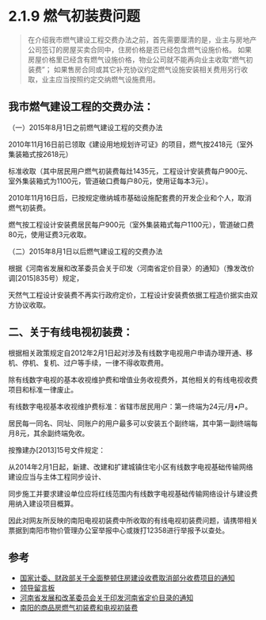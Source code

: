 # 2.1.9 燃气初装费问题

>在介绍我市燃气建设工程交费办法之前，首先需要厘清的是，业主与房地产公司签订的房屋买卖合同中，住房价格是否已经包含燃气设施价格。
如果房屋价格里已经含有燃气设施价格，物业公司就不能再向业主收取“燃气初装费”；
如果售房合同或其它补充协议约定燃气设施安装相关费用另行收取，业主应当按照约定交纳燃气设施费用。 

## 我市燃气建设工程的交费办法： 

 （一）2015年8月1日之前燃气建设工程的交费办法 
 
 2010年11月16日前已领取《建设用地规划许可证》的项目，燃气按2418元（室外集装箱式按2618元）
 
 标准收取（其中居民用户燃气初装费每灶1435元，工程设计安装费每户900元、室外集装箱式为1100元，管道破口费每户80元，使用证每本3元）。
 
 2010年11月16日后，已按规定缴纳城市基础设施配套费的开发企业和个人，取消燃气初装费。
 
 燃气按工程设计安装费居民每户900元（室外集装箱式每户1100元），管道破口费80元，使用证费3元收取。 
 
 （二）2015年8月1日以后燃气建设工程的交费办法 
 
 根据《河南省发展和改革委员会关于印发〈河南省定价目录〉的通知》（豫发改价调[2015]835号）规定，
 
 天然气工程设计安装费不再实行政府定价，工程设计安装费依据工程造价据实由双方协议收取。 


## 二、关于有线电视初装费： 

 根据相关政策规定自2012年2月1日起对涉及有线数字电视用户申请办理开通、移机、停机、复机、过户等手续，一律不得收取费用。
 
 除有线数字电视的基本收视维护费和增值业务收视费外，其他相关的有线电视收费项目和标准一律废止。
 
 有线数字电视基本收视维护费标准：省辖市居民用户：第一终端为24元/月•户。
 
 居民每一同名、同址、同账户的用户最多可以安装五个副终端，其中第一副终端每月8元，其余副终端免收。 
 
 按豫建办[2013]15号文件规定：
 
 从2014年2月1日起，新建、改建和扩建城镇住宅小区有线数字电视基础传输网络建设应当与主体工程同步设计、
 
 同步施工并要求建设单位应将红线范围内有线数字电视基础传输网络设计与建设费用纳入建设项目概算。 
 
 因此对网友所反映的南阳电视初装费中所收取的有线电视初装费问题，请携带相关票据到南阳市物价管理办公室举报中心或拨打12358进行举报予以查处。

## 参考
- [国家计委、财政部关于全面整顿住房建设收费取消部分收费项目的通知](http://www.gov.cn/gongbao/content/2002/content_61986.htm)
- [领导留言板](http://liuyan.people.com.cn/threads/searchIndex?keywords=%E7%87%83%E6%B0%94%E5%88%9D%E8%A3%85%E8%B4%B9)
- [河南省发展和改革委员会关于印发河南省定价目录的通知](http://www.hndrc.gov.cn/2019/02-22/735165.html)
- [南阳的商品房燃气初装费和电视初装费](http://liuyan.people.com.cn/threads/content?tid=3628009)
